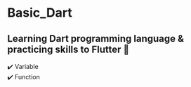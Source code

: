 # Basic_Dart

## Learning Dart programming language & practicing skills to Flutter 📴 <br />
✔️ Variable<br/>
✔️ Function<br/>
